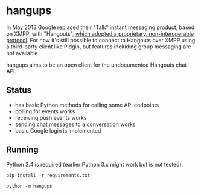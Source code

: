 # hangups

In May 2013 Google replaced their "Talk" instant messaging product, based on
XMPP, with "Hangouts", [which adopted a proprietary, non-interoperable
protocol](https://www.eff.org/deeplinks/2013/05/google-abandons-open-standards-instant-messaging).
For now it's still possible to connect to Hangouts over XMPP using a
third-party client like Pidgin, but features including group messaging are not
available.

hangups aims to be an open client for the undocumented Hangouts chat API.

## Status

* has basic Python methods for calling some API endpoints
* polling for events works
* receiving push events works
* sending chat messages to a conversation works
* basic Google login is implemented

## Running

Python 3.4 is required (earlier Python 3.x might work but is not tested).

```
pip install -r requirements.txt
```

```
python -m hangups
```
